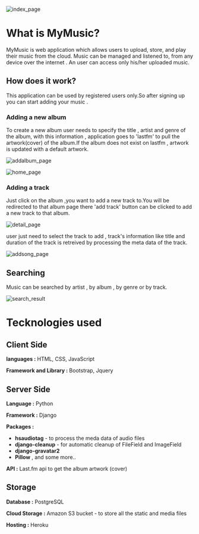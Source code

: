 ![index_page](https://cloud.githubusercontent.com/assets/22799847/26198609/930ac5aa-3bbe-11e7-8e83-b2f006c7cd74.PNG)

# What is MyMusic?

MyMusic is web application which allows users to upload, store, and play  their music from the cloud. Music can be managed and listened to, from any device over the internet . An user can  access  only  his/her uploaded music.

## How does it work?

This application can be used by registered users only.So after signing up you can start adding your music .

### Adding a new album

To create a new album user needs to specify the title , artist and genre of the album, with this information , application goes to 'lastfm' to pull the artwork(cover) of the album.If the album does not exist on  lastfm , artwork is updated with a default artwork.

![addalbum_page](https://cloud.githubusercontent.com/assets/22799847/26198799/66f91060-3bbf-11e7-9206-6e64ba765cde.PNG)

![home_page](https://cloud.githubusercontent.com/assets/22799847/26198802/66fcbbd4-3bbf-11e7-9030-940273a57448.PNG)

### Adding a track

Just click on the album ,you want to add a new track to.You will be redirected to that album page there 'add track' button can be clicked to add a new track to that album.

![detail_page](https://cloud.githubusercontent.com/assets/22799847/26198803/66fcb97c-3bbf-11e7-822c-bde789479dd8.PNG)

user just need to select the track to add , track's information like title and duration of the track is retreived by processing the meta data of the track.

![addsong_page](https://cloud.githubusercontent.com/assets/22799847/26198801/66fc4190-3bbf-11e7-99da-0e8389d1785a.PNG)

## Searching

Music can be searched by artist , by album , by genre or by track.

![search_result](https://cloud.githubusercontent.com/assets/22799847/26198800/66f9e300-3bbf-11e7-83e2-429c404a82c5.PNG)

# Tecknologies used

## Client Side

**languages :** HTML, CSS, JavaScript

**Framework and Library :** Bootstrap, Jquery

## Server Side 

**Language :** Python

**Framework :** Django

**Packages :** 
* **hsaudiotag** - to process the meda data of audio files
* **django-cleanup** - for automatic cleanup of FileField and ImageField
* **django-gravatar2** 
* **Pillow** , and some more..

**API :** Last.fm api to get the album artwork (cover)

## Storage

**Database :** PostgreSQL

**Cloud Storage :** Amazon S3 bucket - to store all the static and media files

**Hosting :** Heroku


